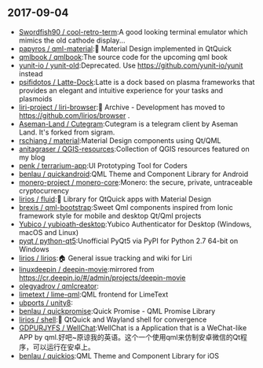 ## 2017-09-04

* [Swordfish90 / cool-retro-term](https://github.com/Swordfish90/cool-retro-term):A good looking terminal emulator which mimics the old cathode display...
* [papyros / qml-material](https://github.com/papyros/qml-material):📖 Material Design implemented in QtQuick
* [qmlbook / qmlbook](https://github.com/qmlbook/qmlbook):The source code for the upcoming qml book
* [yunit-io / yunit-old](https://github.com/yunit-io/yunit-old):Deprecated. Use https://github.com/yunit-io/yunit instead
* [psifidotos / Latte-Dock](https://github.com/psifidotos/Latte-Dock):Latte is a dock based on plasma frameworks that provides an elegant and intuitive experience for your tasks and plasmoids
* [liri-project / liri-browser](https://github.com/liri-project/liri-browser):📕 Archive - Development has moved to https://github.com/lirios/browser .
* [Aseman-Land / Cutegram](https://github.com/Aseman-Land/Cutegram):Cutegram is a telegram client by Aseman Land. It's forked from sigram.
* [rschiang / material](https://github.com/rschiang/material):Material Design components using Qt/QML
* [anitagraser / QGIS-resources](https://github.com/anitagraser/QGIS-resources):Collection of QGIS resources featured on my blog
* [penk / terrarium-app](https://github.com/penk/terrarium-app):UI Prototyping Tool for Coders
* [benlau / quickandroid](https://github.com/benlau/quickandroid):QML Theme and Component Library for Android
* [monero-project / monero-core](https://github.com/monero-project/monero-core):Monero: the secure, private, untraceable cryptocurrency
* [lirios / fluid](https://github.com/lirios/fluid):📖 Library for QtQuick apps with Material Design
* [brexis / qml-bootstrap](https://github.com/brexis/qml-bootstrap):Sweet Qml components inspired from Ionic framework style for mobile and desktop Qt/Qml projects
* [Yubico / yubioath-desktop](https://github.com/Yubico/yubioath-desktop):Yubico Authenticator for Desktop (Windows, macOS and Linux)
* [pyqt / python-qt5](https://github.com/pyqt/python-qt5):Unofficial PyQt5 via PyPI for Python 2.7 64-bit on Windows
* [lirios / lirios](https://github.com/lirios/lirios):🏠 General issue tracking and wiki for Liri
* [linuxdeepin / deepin-movie](https://github.com/linuxdeepin/deepin-movie):mirrored from https://cr.deepin.io/#/admin/projects/deepin-movie
* [olegyadrov / qmlcreator](https://github.com/olegyadrov/qmlcreator):
* [limetext / lime-qml](https://github.com/limetext/lime-qml):QML frontend for LimeText
* [ubports / unity8](https://github.com/ubports/unity8):
* [benlau / quickpromise](https://github.com/benlau/quickpromise):Quick Promise - QML Promise Library
* [lirios / shell](https://github.com/lirios/shell):🐚 QtQuick and Wayland shell for convergence
* [GDPURJYFS / WellChat](https://github.com/GDPURJYFS/WellChat):WellChat is a Application that is a WeChat-like APP by qml.好吧~原谅我的英语。这个一个使用qml来仿制安卓微信的Qt程序，可以运行在安卓上。
* [benlau / quickios](https://github.com/benlau/quickios):QML Theme and Component Library for iOS
